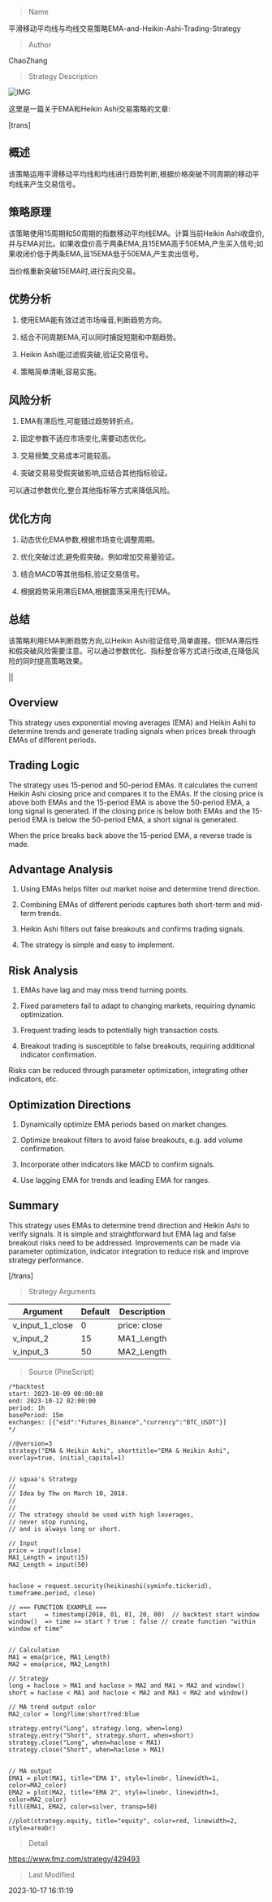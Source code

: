 
> Name

平滑移动平均线与均线交易策略EMA-and-Heikin-Ashi-Trading-Strategy

> Author

ChaoZhang

> Strategy Description

![IMG](https://www.fmz.com/upload/asset/11492f97ea9d229bb5a.png)

这里是一篇关于EMA和Heikin Ashi交易策略的文章:

[trans]


## 概述

该策略运用平滑移动平均线和均线进行趋势判断,根据价格突破不同周期的移动平均线来产生交易信号。

## 策略原理

该策略使用15周期和50周期的指数移动平均线EMA。计算当前Heikin Ashi收盘价,并与EMA对比。如果收盘价高于两条EMA,且15EMA高于50EMA,产生买入信号;如果收闭价低于两条EMA,且15EMA低于50EMA,产生卖出信号。

当价格重新突破15EMA时,进行反向交易。

## 优势分析

1. 使用EMA能有效过滤市场噪音,判断趋势方向。

2. 结合不同周期EMA,可以同时捕捉短期和中期趋势。

3. Heikin Ashi能过滤假突破,验证交易信号。 

4. 策略简单清晰,容易实施。

## 风险分析

1. EMA有滞后性,可能错过趋势转折点。

2. 固定参数不适应市场变化,需要动态优化。

3. 交易频繁,交易成本可能较高。

4. 突破交易易受假突破影响,应结合其他指标验证。

可以通过参数优化,整合其他指标等方式来降低风险。

## 优化方向 

1. 动态优化EMA参数,根据市场变化调整周期。

2. 优化突破过滤,避免假突破。例如增加交易量验证。

3. 结合MACD等其他指标,验证交易信号。

4. 根据趋势采用滞后EMA,根据震荡采用先行EMA。

## 总结

该策略利用EMA判断趋势方向,以Heikin Ashi验证信号,简单直接。但EMA滞后性和假突破风险需要注意。可以通过参数优化、指标整合等方式进行改进,在降低风险的同时提高策略效果。


||

## Overview

This strategy uses exponential moving averages (EMA) and Heikin Ashi to determine trends and generate trading signals when prices break through EMAs of different periods.

## Trading Logic

The strategy uses 15-period and 50-period EMAs. It calculates the current Heikin Ashi closing price and compares it to the EMAs. If the closing price is above both EMAs and the 15-period EMA is above the 50-period EMA, a long signal is generated. If the closing price is below both EMAs and the 15-period EMA is below the 50-period EMA, a short signal is generated.

When the price breaks back above the 15-period EMA, a reverse trade is made.

## Advantage Analysis  

1. Using EMAs helps filter out market noise and determine trend direction.

2. Combining EMAs of different periods captures both short-term and mid-term trends.

3. Heikin Ashi filters out false breakouts and confirms trading signals.

4. The strategy is simple and easy to implement.

## Risk Analysis

1. EMAs have lag and may miss trend turning points. 

2. Fixed parameters fail to adapt to changing markets, requiring dynamic optimization.

3. Frequent trading leads to potentially high transaction costs. 

4. Breakout trading is susceptible to false breakouts, requiring additional indicator confirmation.

Risks can be reduced through parameter optimization, integrating other indicators, etc.

## Optimization Directions

1. Dynamically optimize EMA periods based on market changes.

2. Optimize breakout filters to avoid false breakouts, e.g. add volume confirmation.

3. Incorporate other indicators like MACD to confirm signals.  

4. Use lagging EMA for trends and leading EMA for ranges.

## Summary

This strategy uses EMAs to determine trend direction and Heikin Ashi to verify signals. It is simple and straightforward but EMA lag and false breakout risks need to be addressed. Improvements can be made via parameter optimization, indicator integration to reduce risk and improve strategy performance.

[/trans]

> Strategy Arguments



|Argument|Default|Description|
|----|----|----|
|v_input_1_close|0|price: close|high|low|open|hl2|hlc3|hlcc4|ohlc4|
|v_input_2|15|MA1_Length|
|v_input_3|50|MA2_Length|


> Source (PineScript)

``` pinescript
/*backtest
start: 2023-10-09 00:00:00
end: 2023-10-12 02:00:00
period: 1h
basePeriod: 15m
exchanges: [{"eid":"Futures_Binance","currency":"BTC_USDT"}]
*/

//@version=3
strategy("EMA & Heikin Ashi", shorttitle="EMA & Heikin Ashi", overlay=true, initial_capital=1)


// squaa's Strategy
//
// Idea by Thw on March 10, 2018.
//
//
// The strategy should be used with high leverages,
// never stop running,
// and is always long or short.

// Input
price = input(close)
MA1_Length = input(15)
MA2_Length = input(50)


haclose = request.security(heikinashi(syminfo.tickerid), timeframe.period, close)

// === FUNCTION EXAMPLE ===
start     = timestamp(2018, 01, 01, 20, 00)  // backtest start window
window()  => time >= start ? true : false // create function "within window of time"


// Calculation
MA1 = ema(price, MA1_Length)
MA2 = ema(price, MA2_Length)

// Strategy
long = haclose > MA1 and haclose > MA2 and MA1 > MA2 and window()
short = haclose < MA1 and haclose < MA2 and MA1 < MA2 and window()

// MA trend output color
MA2_color = long?lime:short?red:blue

strategy.entry("Long", strategy.long, when=long)
strategy.entry("Short", strategy.short, when=short)
strategy.close("Long", when=haclose < MA1)
strategy.close("Short", when=haclose > MA1)


// MA output
EMA1 = plot(MA1, title="EMA 1", style=linebr, linewidth=1, color=MA2_color)
EMA2 = plot(MA2, title="EMA 2", style=linebr, linewidth=3, color=MA2_color)
fill(EMA1, EMA2, color=silver, transp=50)

//plot(strategy.equity, title="equity", color=red, linewidth=2, style=areabr)
```

> Detail

https://www.fmz.com/strategy/429493

> Last Modified

2023-10-17 16:11:19
